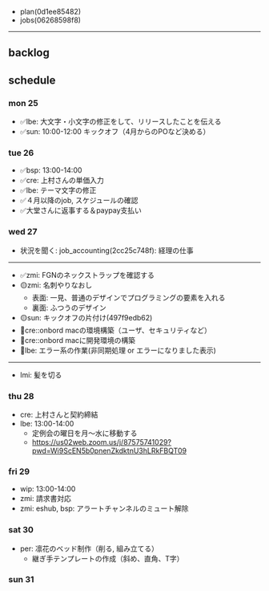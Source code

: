 
- plan(0d1ee85482)
- jobs(06268598f8)
---

## backlog


## schedule
### mon 25
- ✅lbe: 大文字・小文字の修正をして、リリースしたことを伝える
- ✅sun: 10:00-12:00 キックオフ（4月からのPOなど決める）

### tue 26
- ✅bsp: 13:00-14:00
- ✅cre: 上村さんの単価入力
- ✅lbe: テーマ文字の修正
- ✅４月以降のjob, スケジュールの確認
- ✅大堂さんに返事する＆paypay支払い

### wed 27
- 状況を聞く: job_accounting(2cc25c748f): 経理の仕事
---
- ✅zmi: FGNのネックストラップを確認する
- 🟡zmi: 名刺やりなおし
  - 表面: 一見、普通のデザインでプログラミングの要素を入れる
  - 裏面: ふつうのデザイン
- 🟡sun: キックオフの片付け(497f9edb62)
- 📌cre::onbord macの環境構築（ユーザ、セキュリティなど）
- 📌cre::onbord macに開発環境の構築
- 📌lbe: エラー系の作業(非同期処理 or エラーになりました表示)
---
- lmi: 髪を切る


### thu 28
- cre: 上村さんと契約締結
- lbe: 13:00-14:00
  - 定例会の曜日を月〜水に移動する
  - https://us02web.zoom.us/j/87575741029?pwd=Wi9ScEN5b0pnenZkdktnU3hLRkFBQT09
### fri 29
- wip: 13:00-14:00
- zmi: 請求書対応
- zmi: eshub, bsp: アラートチャンネルのミュート解除

### sat 30
- per: 凛花のベッド制作（削る, 組み立てる）
  - 継ぎ手テンプレートの作成（斜め、直角、T字）

### sun 31




